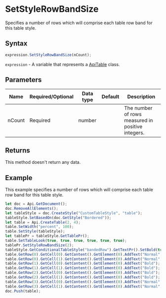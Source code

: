 # SetStyleRowBandSize

Specifies a number of rows which will comprise each table row band for this table style.

## Syntax

```javascript
expression.SetStyleRowBandSize(nCount);
```

`expression` - A variable that represents a [ApiTable](../ApiTable.md) class.

## Parameters

| **Name** | **Required/Optional** | **Data type** | **Default** | **Description** |
| ------------- | ------------- | ------------- | ------------- | ------------- |
| nCount | Required | number |  | The number of rows measured in positive integers. |

## Returns

This method doesn't return any data.

## Example

This example specifies a number of rows which will comprise each table row band for this table style.

```javascript editor-docx
let doc = Api.GetDocument();
doc.RemoveAllElements();
let tableStyle = doc.CreateStyle("CustomTableStyle", "table");
tableStyle.SetBasedOn(doc.GetStyle("Bordered"));
let table = Api.CreateTable(2, 4);
table.SetWidth("percent", 100);
table.SetStyle(tableStyle);
let tablePr = tableStyle.GetTablePr();
table.SetTableLook(true, true, true, true, true, true);
tablePr.SetStyleRowBandSize(2);
tableStyle.GetConditionalTableStyle("bandedRow").GetTextPr().SetBold(true);
table.GetRow(0).GetCell(0).GetContent().GetElement(0).AddText("Normal");
table.GetRow(0).GetCell(1).GetContent().GetElement(0).AddText("Normal");
table.GetRow(1).GetCell(0).GetContent().GetElement(0).AddText("Bold");
table.GetRow(1).GetCell(1).GetContent().GetElement(0).AddText("Bold");
table.GetRow(2).GetCell(0).GetContent().GetElement(0).AddText("Bold");
table.GetRow(2).GetCell(1).GetContent().GetElement(0).AddText("Bold");
table.GetRow(3).GetCell(0).GetContent().GetElement(0).AddText("Normal");
table.GetRow(3).GetCell(1).GetContent().GetElement(0).AddText("Normal");
doc.Push(table);
```

